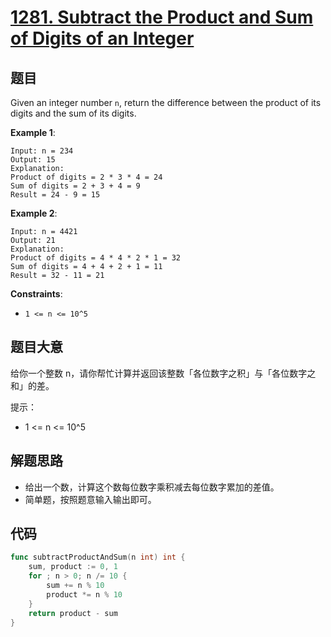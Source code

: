 # [1281. Subtract the Product and Sum of Digits of an Integer](https://leetcode.com/problems/subtract-the-product-and-sum-of-digits-of-an-integer/)



## 题目

Given an integer number `n`, return the difference between the product of its digits and the sum of its digits.

**Example 1**:

```
Input: n = 234
Output: 15 
Explanation: 
Product of digits = 2 * 3 * 4 = 24 
Sum of digits = 2 + 3 + 4 = 9 
Result = 24 - 9 = 15
```

**Example 2**:

```
Input: n = 4421
Output: 21
Explanation: 
Product of digits = 4 * 4 * 2 * 1 = 32 
Sum of digits = 4 + 4 + 2 + 1 = 11 
Result = 32 - 11 = 21
```

**Constraints**:

- `1 <= n <= 10^5`

## 题目大意

给你一个整数 n，请你帮忙计算并返回该整数「各位数字之积」与「各位数字之和」的差。

提示：

- 1 <= n <= 10^5

## 解题思路

- 给出一个数，计算这个数每位数字乘积减去每位数字累加的差值。
- 简单题，按照题意输入输出即可。

## 代码

```go
func subtractProductAndSum(n int) int {
    sum, product := 0, 1
    for ; n > 0; n /= 10 {
        sum += n % 10
        product *= n % 10
    }
    return product - sum
}
```